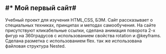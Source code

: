 ﻿#* Мой первый сайт#
---
Учебный проект для изучения HTML,CSS, БЭМ.
Сайт рассказывает о специальных техниках, принципах и методах самообучения.
На сайте присутствуют кликабельные ссылки, сделана анимация поворота 2-х фигур на 360градусов с использованием свойства rotation и @keyframs. Сделана разметка с использованием flex. так же использована файловая структура Nested.



